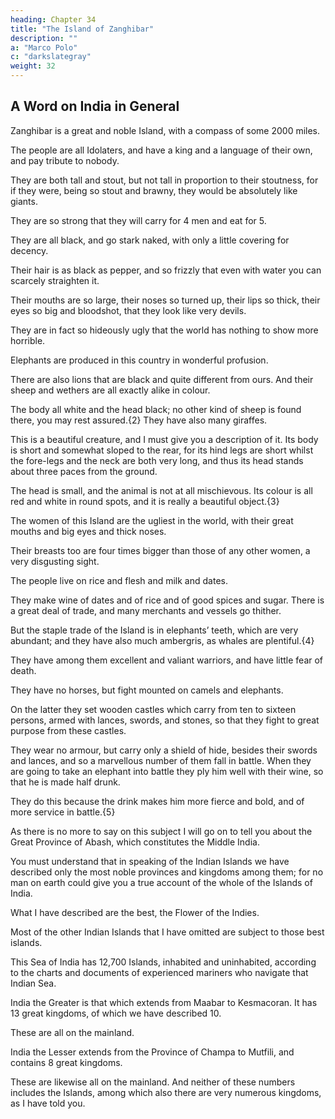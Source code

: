 ```yaml
---
heading: Chapter 34
title: "The Island of Zanghibar"
description: ""
a: "Marco Polo"
c: "darkslategray"
weight: 32
---
```



## A Word on India in General

Zanghibar is a great and noble Island, with a compass of some 2000 miles.

The people are all Idolaters, and have a king and a language of their own, and pay tribute to nobody.

They are both tall and stout, but not tall in proportion to their stoutness, for if they were, being so stout and brawny, they would be absolutely like giants.

They are so strong that they will carry for 4 men and eat for 5.

They are all black, and go stark naked, with only a little covering for decency.

Their hair is as black as pepper, and so frizzly that even with water you can scarcely straighten it. 

Their mouths are so large, their noses so turned up, their lips so thick, their eyes so big and bloodshot, that they look like very devils.

They are in fact so hideously ugly that the world has nothing to show more horrible.

Elephants are produced in this country in wonderful profusion.

There are also lions that are black and quite different from ours. And their sheep and wethers are all exactly alike in colour.

The body all white and the head black; no other kind of sheep is found there, you may rest assured.{2} They have also many giraffes.

This is a beautiful creature, and I must give you a description of it. Its body is short and somewhat sloped to the rear, for its hind legs are short whilst the fore-legs and the neck are both very long, and thus its head stands about three paces from the ground. 

The head is small, and the animal is not at all mischievous. Its colour is all red and white in round spots, and it is really a beautiful object.{3}

The women of this Island are the ugliest in the world, with their great mouths and big eyes and thick noses.

Their breasts too are four times bigger than those of any other women, a very disgusting sight.

The people live on rice and flesh and milk and dates. 

They make wine of dates and of rice and of good spices and sugar. There is a great deal of trade, and many merchants and vessels go thither. 

But the staple trade of the Island is in elephants’ teeth, which are very abundant; and they have also much ambergris, as whales are plentiful.{4}

They have among them excellent and valiant warriors, and have little fear of death. 

They have no horses, but fight mounted on camels and elephants. 

On the latter they set wooden castles which carry from ten to sixteen persons, armed with lances, swords, and stones, so that they fight to great purpose from these castles. 

They wear no armour, but carry only a shield of hide, besides their swords and lances, and so a marvellous number of them fall in battle. When they are going to take an elephant into battle they ply him well with their wine, so that he is made half drunk. 

They do this because the drink makes him more fierce and bold, and of more service in battle.{5}

As there is no more to say on this subject I will go on to tell you about the Great Province of Abash, which constitutes the Middle India.

<!-- ;—but I must first say something about India in general. -->

You must understand that in speaking of the Indian Islands we have described only the most noble provinces and kingdoms among them; for no man on earth could give you a true account of the whole of the Islands of India. 

What I have described are the best, the Flower of the Indies.

Most of the other Indian Islands that I have omitted are subject to those best islands.

This Sea of India has 12,700 Islands, inhabited and uninhabited, according to the charts and documents of experienced mariners who navigate that Indian Sea.

India the Greater is that which extends from Maabar to Kesmacoran. It has 13 great kingdoms, of which we have described 10.

These are all on the mainland.

India the Lesser extends from the Province of Champa to Mutfili, and contains 8 great kingdoms. 

These are likewise all on the mainland. And neither of these numbers includes the Islands, among which also there are very numerous kingdoms, as I have told you.



